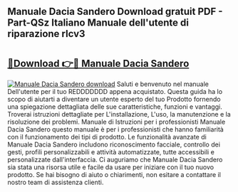 ## Manuale Dacia Sandero Download gratuit PDF - Part-QSz Italiano Manuale dell'utente di riparazione rlcv3

# <h2><a href="http://dffb88b.blite.top/?on=Manuale+Dacia+Sandero">🔗Download 👉🔴 Manuale Dacia Sandero</a></h2>

[![Manuale Dacia Sandero download](https://i.imgur.com/lujVjoI.png)](http://dffb88b.blite.top/?on=Manuale+Dacia+Sandero)
Saluti e benvenuto nel manuale Dell'utente per il tuo REDDDDDDD appena acquistato. Questa guida ha lo scopo di aiutarti a diventare un utente esperto del tuo Prodotto fornendo una spiegazione dettagliata delle sue caratteristiche, funzioni e vantaggi. Troverai istruzioni dettagliate per L'installazione, L'uso, la manutenzione e la risoluzione dei problemi. Manuale di Istruzioni per i professionisti Manuale Dacia Sandero questo manuale è per i professionisti che hanno familiarità con il funzionamento dei tipi di prodotto. Le funzionalità avanzate di Manuale Dacia Sandero includono riconoscimento facciale, controllo dei gesti, profili personalizzabili e attività automatizzate, tutte accessibili e personalizzate dall'interfaccia. Ci auguriamo che Manuale Dacia Sandero sia stata una risorsa utile e facile da usare per iniziare con il tuo nuovo prodotto. Se hai bisogno di aiuto o chiarimenti, non esitare a contattare il nostro team di assistenza clienti.
